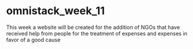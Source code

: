 # omnistack_week_11
This week a website will be created for the addition of NGOs that have received help from people for the treatment of expenses and expenses in favor of a good cause
